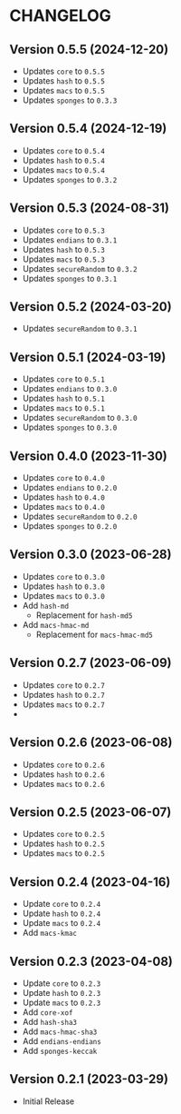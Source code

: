 # CHANGELOG

## Version 0.5.5 (2024-12-20)
 - Updates `core` to `0.5.5`
 - Updates `hash` to `0.5.5`
 - Updates `macs` to `0.5.5`
 - Updates `sponges` to `0.3.3`

## Version 0.5.4 (2024-12-19)
 - Updates `core` to `0.5.4`
 - Updates `hash` to `0.5.4`
 - Updates `macs` to `0.5.4`
 - Updates `sponges` to `0.3.2`

## Version 0.5.3 (2024-08-31)
 - Updates `core` to `0.5.3`
 - Updates `endians` to `0.3.1`
 - Updates `hash` to `0.5.3`
 - Updates `macs` to `0.5.3`
 - Updates `secureRandom` to `0.3.2`
 - Updates `sponges` to `0.3.1`

## Version 0.5.2 (2024-03-20)
 - Updates `secureRandom` to `0.3.1`

## Version 0.5.1 (2024-03-19)
 - Updates `core` to `0.5.1`
 - Updates `endians` to `0.3.0`
 - Updates `hash` to `0.5.1`
 - Updates `macs` to `0.5.1`
 - Updates `secureRandom` to `0.3.0`
 - Updates `sponges` to `0.3.0`

## Version 0.4.0 (2023-11-30)
 - Updates `core` to `0.4.0`
 - Updates `endians` to `0.2.0`
 - Updates `hash` to `0.4.0`
 - Updates `macs` to `0.4.0`
 - Updates `secureRandom` to `0.2.0`
 - Updates `sponges` to `0.2.0`

## Version 0.3.0 (2023-06-28)
 - Updates `core` to `0.3.0`
 - Updates `hash` to `0.3.0`
 - Updates `macs` to `0.3.0`
 - Add `hash-md`
     - Replacement for `hash-md5`
 - Add `macs-hmac-md`
     - Replacement for `macs-hmac-md5`

## Version 0.2.7 (2023-06-09)
 - Updates `core` to `0.2.7`
 - Updates `hash` to `0.2.7`
 - Updates `macs` to `0.2.7`
 - 
## Version 0.2.6 (2023-06-08)
 - Updates `core` to `0.2.6`
 - Updates `hash` to `0.2.6`
 - Updates `macs` to `0.2.6`

## Version 0.2.5 (2023-06-07)
 - Updates `core` to `0.2.5`
 - Updates `hash` to `0.2.5`
 - Updates `macs` to `0.2.5`

## Version 0.2.4 (2023-04-16)
 - Update `core` to `0.2.4`
 - Update `hash` to `0.2.4`
 - Update `macs` to `0.2.4`
 - Add `macs-kmac`

## Version 0.2.3 (2023-04-08)
 - Update `core` to `0.2.3`
 - Update `hash` to `0.2.3`
 - Update `macs` to `0.2.3`
 - Add `core-xof`
 - Add `hash-sha3`
 - Add `macs-hmac-sha3`
 - Add `endians-endians`
 - Add `sponges-keccak`

## Version 0.2.1 (2023-03-29)
 - Initial Release
